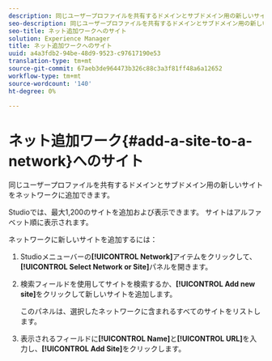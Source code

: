 ```yaml
---
description: 同じユーザープロファイルを共有するドメインとサブドメイン用の新しいサイトをネットワークに追加できます。
seo-description: 同じユーザープロファイルを共有するドメインとサブドメイン用の新しいサイトをネットワークに追加できます。
seo-title: ネット追加ワークへのサイト
solution: Experience Manager
title: ネット追加ワークへのサイト
uuid: a4a3fdb2-94be-48d9-9523-c97617190e53
translation-type: tm+mt
source-git-commit: 67aeb3de964473b326c88c3a3f81ff48a6a12652
workflow-type: tm+mt
source-wordcount: '140'
ht-degree: 0%

---
```



# ネット追加ワーク{#add-a-site-to-a-network}へのサイト

同じユーザープロファイルを共有するドメインとサブドメイン用の新しいサイトをネットワークに追加できます。

Studioでは、最大1,200のサイトを追加および表示できます。 サイトはアルファベット順に表示されます。

ネットワークに新しいサイトを追加するには：

1. Studioメニューバーの&#x200B;**[!UICONTROL Network]**&#x200B;アイテムをクリックして、**[!UICONTROL Select Network or Site]**&#x200B;パネルを開きます。
1. 検索フィールドを使用してサイトを検索するか、**[!UICONTROL Add new site]**&#x200B;をクリックして新しいサイトを追加します。

   このパネルは、選択したネットワークに含まれるすべてのサイトをリストします。

1. 表示されるフィールドに&#x200B;**[!UICONTROL Name]**&#x200B;と&#x200B;**[!UICONTROL URL]**&#x200B;を入力し、**[!UICONTROL Add Site]**&#x200B;をクリックします。
